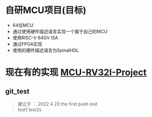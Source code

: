 # 自研MCU项目(目标)
- 64位MCU
- 通过使用硬件描述语言实现一个属于自己的MCU    
- 使用RISC-V 64GV ISA     
- 通过FPGA实现   
- 使用的硬件描述语言为SpinalHDL

# 现在有的实现 [MCU-RV32I-Project](./MCU-32bit-project/)


## git_test
> 建立于 ： 2022 4 23 
> the first push test     
> test1
> test2s